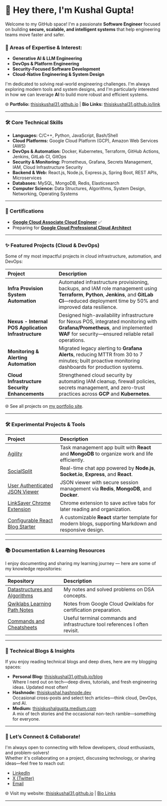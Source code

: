 # 👋 Hey there, I'm Kushal Gupta!

Welcome to my GitHub space! I'm a passionate **Software Engineer** focused on building **secure, scalable, and intelligent systems** that help engineering teams move faster and safer.

### 🚀 Areas of Expertise & Interest:
- **Generative AI & LLM Engineering**
- **DevOps & Platform Engineering**
- **Security-Focused Software Development**
- **Cloud-Native Engineering & System Design**

I'm dedicated to solving real-world engineering challenges. I'm always exploring modern tools and system designs, and I'm particularly interested in how we can leverage **AI** to build more robust and efficient systems. 

🌐 **Portfolio:** [thisiskushal31.github.io](https://thisiskushal31.github.io/#/) | **Bio Links:** [thisiskushal31.github.io/link](https://thisiskushal31.github.io/link/)

---

### 🛠️ Core Technical Skills

<!-- 💡 Note for Visitors:
This tech stack reflects my current core skills and focus areas.

🎯 **Currently Exploring:**  
- Service Mesh & API Gateways (Istio, Envoy)  
- Cloud-Native Security (Vault, OPA, Cloud Security Posture Tools)  
- Serverless & Event-Driven Architectures (Cloud Run, AWS Lambda)  
- Infrastructure Testing & Policy as Code (Checkov, Terratest)  
- Advanced Observability & Tracing (OpenTelemetry, Jaeger)
- AI/ML Integration in DevOps (MLOps, AI-Powered Monitoring) -->

- **Languages:** C/C++, Python, JavaScript, Bash/Shell
- **Cloud Platforms:** Google Cloud Platform (GCP), Amazon Web Services (AWS)
- **DevOps & Automation:** Docker, Kubernetes, Terraform, GitHub Actions, Jenkins, GitLab CI, GitOps
- **Security & Monitoring:** Prometheus, Grafana, Secrets Management, IAM, Cloud Infrastructure Security
- **Backend & Web:** React.js, Node.js, Express.js, Spring Boot, REST APIs, Microservices
- **Databases:** MySQL, MongoDB, Redis, Elasticsearch
- **Computer Science:** Data Structures, Algorithms, System Design, Networking, Operating Systems

<!--
This section evolves as I continue learning and growing in the software engineering space.
-->

---

### 📃 Certifications

- [**Google Cloud Associate Cloud Engineer**](https://www.credly.com/badges/7af9ebab-6364-42a3-b1b8-200fb56b101a/public_url) ✅  
- Preparing for [**Google Cloud Professional Cloud Architect**](https://cloud.google.com/certification/cloud-architect)

---

### ✨ Featured Projects (Cloud & DevOps)

Some of my most impactful projects in cloud infrastructure, automation, and DevOps:

| Project | Description |
| :--- | :--- |
| **Infra Provision System Automation** | Automated infrastructure provisioning, backups, and IAM role management using **Terraform**, **Python**, **Jenkins**, and **GitLab CI**—reduced deployment time by 50% and improved data resilience. |
| **Nexus - Internal POS Application Infrastructure** | Designed high-availability infrastructure for Nexus POS, integrated monitoring with **Grafana/Prometheus**, and implemented **WAF** for security—ensured reliable retail operations. |
| **Monitoring & Alerting Automation** | Migrated legacy alerting to **Grafana Alerts**, reducing MTTR from 30 to 7 minutes; built proactive monitoring dashboards for production systems. |
| **Cloud Infrastructure Security Enhancements** | Strengthened cloud security by automating IAM cleanup, firewall policies, secrets management, and zero-trust practices across **GCP** and **Kubernetes**. |

🌐 See all projects on [my portfolio site](https://thisiskushal31.github.io/#/projects#featured-projects).

---

### 🛠️ Experimental Projects & Tools

| Project | Description |
| :--- | :--- |
| [Agility](https://github.com/thisiskushal31/Agility) | Task management app built with **React** and **MongoDB** to organize work and life efficiently. |
| [SocialSplit](https://github.com/thisiskushal31/SocialSplit) | Real-time chat app powered by **Node.js**, **Socket.io**, **Express**, and **React**. |
| [User Authenticated JSON Viewer](https://github.com/thisiskushal31/User-Authenticated-JSON-Viewer) | JSON viewer with secure session management via **Redis**, **MongoDB**, and **Docker**. |
| [LinkSaver Chrome Extension](https://github.com/thisiskushal31/link-saver-extension) | Chrome extension to save active tabs for later reading and organization. |
| [Configurable React Blog Starter](https://github.com/thisiskushal31/configurable-react-blog-starter) | A customizable **React** starter template for modern blogs, supporting Markdown and responsive design. |

---

### 📚 Documentation & Learning Resources

I enjoy documenting and sharing my learning journey — here are some of my knowledge repositories:

| Repository | Description |
| :--- | :--- |
| [Datastructures and Algorithms](https://github.com/thisiskushal31/Datastructures-and-Algorithms) | My notes and solved problems on DSA concepts. |
| [Qwiklabs Learning Path Notes](https://github.com/thisiskushal31/Qwiklabs-Learning-Path-Notes) | Notes from Google Cloud Qwiklabs for certification preparation. |
| [Commands and Cheatsheets](https://github.com/thisiskushal31/Commands-and-Cheatsheets) | Useful terminal commands and infrastructure tool references I often revisit. |

---

### 📝 Technical Blogs & Insights

If you enjoy reading technical blogs and deep dives, here are my blogging spaces:

- **Personal Blog:** [thisiskushal31.github.io/blog](https://thisiskushal31.github.io/blog)  
    Where I nerd out on tech—deep dives, tutorials, and fresh engineering ideas. Updated most often!
- **Hashnode:** [thisiskushal.hashnode.dev](https://thisiskushal.hashnode.dev/)  
    Occasional cross-posts and select tech articles—think cloud, DevOps, and AI.
- **Medium:** [thisiskushalgupta.medium.com](https://thisiskushalgupta.medium.com/)  
    A mix of tech stories and the occasional non-tech ramble—something for everyone.

---

### 🤝 Let’s Connect & Collaborate!

I'm always open to connecting with fellow developers, cloud enthusiasts, and problem-solvers!  
Whether it's collaborating on a project, discussing technology, or sharing ideas—feel free to reach out:

- [LinkedIn](https://www.linkedin.com/in/thisiskushalgupta/)
- [X (Twitter)](https://x.com/thisis_kushal)
- [Email](mailto:guptakushal070@gmail.com)

🌐 Visit my website: [thisiskushal31.github.io](https://thisiskushal31.github.io/#/) | [Bio Links](https://thisiskushal31.github.io/link/)

---

<!--
🚀 Future Plans:
- Contribute to open-source projects (in-progress goal)
- Share upcoming portfolio projects here
- Update progress on certifications and deeper tech explorations
-->